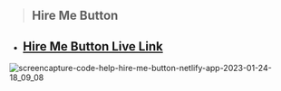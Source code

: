 > ## Hire Me Button
- ## [Hire Me Button Live Link](https://code-help-hire-me-button.netlify.app/)

![screencapture-code-help-hire-me-button-netlify-app-2023-01-24-18_09_08](https://user-images.githubusercontent.com/112545072/214293838-1ea04748-472b-4719-ae00-6ff137690d53.png)
